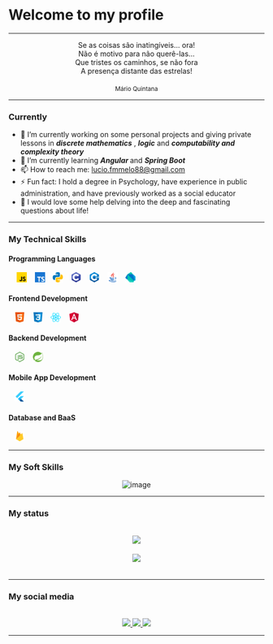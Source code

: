 # Welcome to my profile

----
<div align="center">Se as coisas são inatingíveis... ora!
<br>
Não é motivo para não querê-las...
<br>
Que tristes os caminhos, se não fora
<br>
A presença distante das estrelas!
<br><br>
<small>Mário Quintana</small>
</div>

----
### Currently

- 🔭 I’m currently working on some personal projects and giving private lessons in <i> <b>discrete mathematics</b> </i>, <i><b>logic</b></i> and <i><b>computability and complexity theory</b></i>
- 🌱 I’m currently learning <i><b> Angular </b></i> and <i><b> Spring Boot </b></i>
- 📫 How to reach me: <a> lucio.fmmelo88@gmail.com </a>
- ⚡ Fun fact: I hold a degree in Psychology, have experience in public administration, and have previously worked as a social educator
- 🤔 I would love some help delving into the deep and fascinating questions about life!

----
### My Technical Skills

#### Programming Languages

<div align="left">
    &nbsp;&nbsp;&nbsp; <img src="./icons/ProgrammingLanguages/javascript.svg" height="20px">
    &nbsp;&nbsp;&nbsp;<img src="./icons/ProgrammingLanguages/typescript.svg" height="20px">
    &nbsp;&nbsp;&nbsp;<img src="./icons/ProgrammingLanguages/python.svg" height="20px">
    &nbsp;&nbsp;&nbsp;<img src="./icons/ProgrammingLanguages/c.svg" height="20px">
    &nbsp;&nbsp;&nbsp;<img src="./icons/ProgrammingLanguages/cpp.svg" height="20px">
    &nbsp;&nbsp;&nbsp;<img src="./icons/ProgrammingLanguages/java.svg" height="20px">
    &nbsp;&nbsp;&nbsp;<img src="./icons/MobileAppDevelopment/dart.svg" height="20px">
</div>

#### Frontend Development

<div align="left">
    &nbsp;&nbsp;&nbsp;<img src="./icons/FrontendDevelopment/html.svg" height="20px">
    &nbsp;&nbsp;&nbsp;<img src="./icons/FrontendDevelopment/css.svg" height="20px">
    &nbsp;&nbsp;&nbsp;<img src="./icons/FrontendDevelopment/reactjs.svg" height="20px">
    &nbsp;&nbsp;&nbsp;<img src="./icons/FrontendDevelopment/angularjs.svg" height="20px">
</div>

#### Backend Development

<div align="left">
    &nbsp;&nbsp;&nbsp;<img src="./icons/BackendDevelopment/nodejs.svg" height="20px">
    &nbsp;&nbsp;&nbsp;<img src="./icons/BackendDevelopment/spring.svg" height="20px">
</div>

#### Mobile App Development

<div align="left">
    &nbsp;&nbsp;&nbsp;<img src="./icons/MobileAppDevelopment/flutter.svg" height="20px">
</div>

#### Database and BaaS

<div align="left">
    &nbsp;&nbsp;&nbsp;<img src="./icons/Database/firebase.svg" height="20px">
</div>

----
### My Soft Skills

<div align="center">
    
![image](https://github.com/luciofmmelo/luciofmmelo/assets/137941451/c265d936-257d-44ba-ba52-f6b6dda57b19)

</div>

----
### My status

<!--  -->
<br>

<div align="center">
    <img height="180em" src="https://github-readme-stats.vercel.app/api?username=luciofmmelo&show_icons=true&theme=dark&include_all_commits=true&count_private=true"/>
</div>
<br>
<div align="center">
    <img height="180em" src="https://github-readme-stats.vercel.app/api/top-langs/?username=luciofmmelo&layout=compact&langs_count=7&theme=dark"/>
</div>

<br>

----
### My social media

<!--  -->
<br>

<div align="center">
    <a href="https://youtube.com/luciomelo2897" target="_blank">
        <img src="https://img.shields.io/badge/YouTube-FF0000?style=for-the-badges&logo=youtube&logoColor=white" target="_blank">
    </a>
     <a href="https://instagram.com/_kharta_" target="_blank">
        <img src="https://img.shields.io/badge/Instagram-%23E5505F?style=for-the-badges&logo=instagram&logoColor=white" target="_blank">
    </a>
     <a href="https://linkedin.com/in/luciofmmelo" target="_blank">
        <img src="https://img.shields.io/badge/LinkedIn-%231177B5?style=for-the-badges&logo=linkedin&logoColor=white" target="_blank">
    </a>

</div>

----
